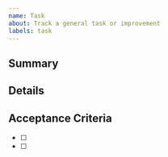 ```yaml
---
name: Task
about: Track a general task or improvement
labels: task
---
```


## Summary

## Details

## Acceptance Criteria
- [ ]
- [ ]
